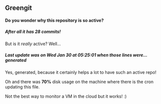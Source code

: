 ## Greengit

#### Do you wonder why this repository is so active?

##### After all it has 28 commits!

But is it *really* active? Well...

##### Last update was on Wed Jan 30 at 05:25:01 when those lines were... generated

Yes, generated, because it certainly helps a lot to have such an active repo!

Oh and there was **70%** disk usage on the machine
where there is the cron updating this file.

Not the best way to monitor a VM in the cloud but it works! :)
